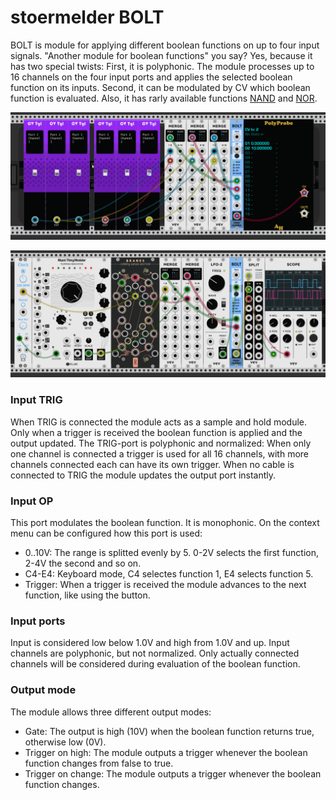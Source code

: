 # stoermelder BOLT

BOLT is module for applying different boolean functions on up to four input signals. "Another module for boolean functions" you say? Yes, because it has two special twists: First, it is polyphonic. The module processes up to 16 channels on the four input ports and applies the selected boolean function on its inputs. Second, it can be modulated by CV which boolean function is evaluated. Also, it has rarly available functions [NAND](https://en.wikipedia.org/wiki/Sheffer_stroke) and [NOR](https://en.wikipedia.org/wiki/Logical_NOR).

![BOLT Intro](./Bolt-intro.gif)

![BOLT Intro](./Bolt-intro2.gif)

### Input TRIG

When TRIG is connected the module acts as a sample and hold module. Only when a trigger is received the boolean function is applied and the output updated. The TRIG-port is polyphonic and normalized: When only one channel is connected a trigger is used for all 16 channels, with more channels connected each can have its own trigger. When no cable is connected to TRIG the module updates the output port instantly.

### Input OP

This port modulates the boolean function. It is monophonic. On the context menu can be configured how this port is used:

- 0..10V: The range is splitted evenly by 5. 0-2V selects the first function, 2-4V the second and so on.
- C4-E4: Keyboard mode, C4 selectes function 1, E4 selects function 5.
- Trigger: When a trigger is received the module advances to the next function, like using the button.

### Input ports

Input is considered low below 1.0V and high from 1.0V and up. Input channels are polyphonic, but not normalized. Only actually connected channels will be considered during evaluation of the boolean function.

### Output mode

The module allows three different output modes:

- Gate: The output is high (10V) when the boolean function returns true, otherwise low (0V).
- Trigger on high: The module outputs a trigger whenever the boolean function changes from false to true.
- Trigger on change: The module outputs a trigger whenever the boolean function changes.